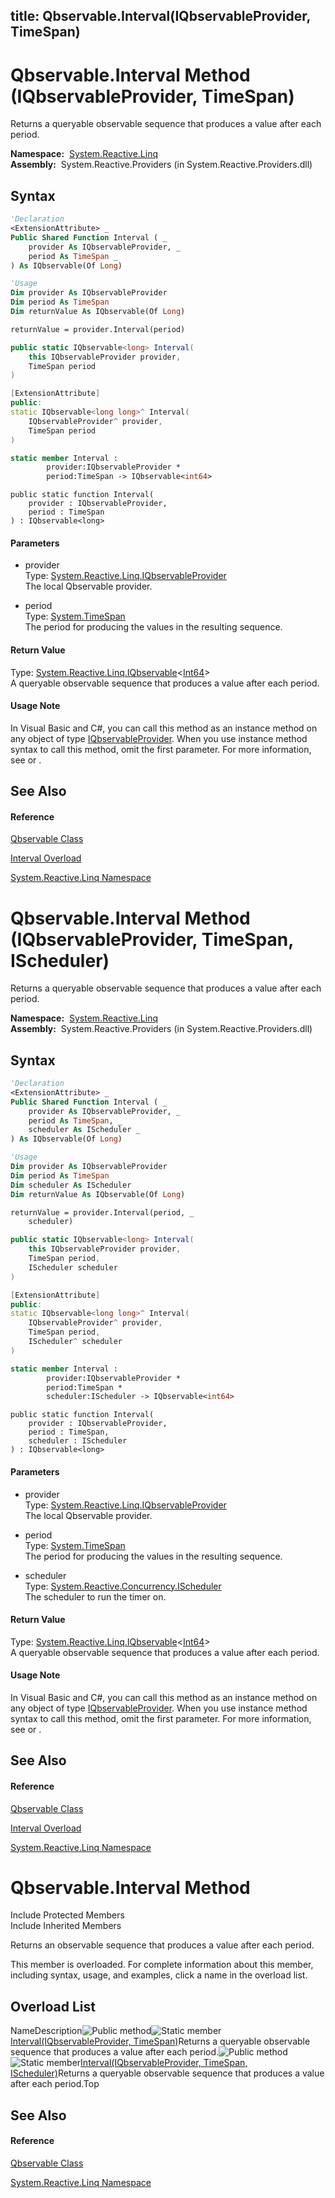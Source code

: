 title: Qbservable.Interval(IQbservableProvider, TimeSpan)
---
# Qbservable.Interval Method (IQbservableProvider, TimeSpan)

Returns a queryable observable sequence that produces a value after each period.

**Namespace:**  [System.Reactive.Linq](System.Reactive.Linq\System.Reactive.Linq.md)  
**Assembly:**  System.Reactive.Providers (in System.Reactive.Providers.dll)

## Syntax

```vb
'Declaration
<ExtensionAttribute> _
Public Shared Function Interval ( _
    provider As IQbservableProvider, _
    period As TimeSpan _
) As IQbservable(Of Long)
```

```vb
'Usage
Dim provider As IQbservableProvider
Dim period As TimeSpan
Dim returnValue As IQbservable(Of Long)

returnValue = provider.Interval(period)
```

```csharp
public static IQbservable<long> Interval(
    this IQbservableProvider provider,
    TimeSpan period
)
```

```c++
[ExtensionAttribute]
public:
static IQbservable<long long>^ Interval(
    IQbservableProvider^ provider, 
    TimeSpan period
)
```

```fsharp
static member Interval : 
        provider:IQbservableProvider * 
        period:TimeSpan -> IQbservable<int64> 
```

```jscript
public static function Interval(
    provider : IQbservableProvider, 
    period : TimeSpan
) : IQbservable<long>
```

#### Parameters

- provider  
  Type: [System.Reactive.Linq.IQbservableProvider](IQbservableProvider\IQbservableProvider.md)  
  The local Qbservable provider.

- period  
  Type: [System.TimeSpan](https://msdn.microsoft.com/en-us/library/269ew577)  
  The period for producing the values in the resulting sequence.

#### Return Value

Type: [System.Reactive.Linq.IQbservable](IQbservable\IQbservable(TSource).md)\<[Int64](https://msdn.microsoft.com/en-us/library/6yy583ek)\>  
A queryable observable sequence that produces a value after each period.

#### Usage Note

In Visual Basic and C\#, you can call this method as an instance method on any object of type [IQbservableProvider](IQbservableProvider\IQbservableProvider.md). When you use instance method syntax to call this method, omit the first parameter. For more information, see [](https://msdn.microsoft.com/en-us/library/Bb384936) or [](https://msdn.microsoft.com/en-us/library/Bb383977).

## See Also

#### Reference

[Qbservable Class](Qbservable\Qbservable.md)

[Interval Overload](Interval\Qbservable.Interval.md)

[System.Reactive.Linq Namespace](System.Reactive.Linq\System.Reactive.Linq.md)








# Qbservable.Interval Method (IQbservableProvider, TimeSpan, IScheduler)

Returns a queryable observable sequence that produces a value after each period.

**Namespace:**  [System.Reactive.Linq](System.Reactive.Linq\System.Reactive.Linq.md)  
**Assembly:**  System.Reactive.Providers (in System.Reactive.Providers.dll)

## Syntax

```vb
'Declaration
<ExtensionAttribute> _
Public Shared Function Interval ( _
    provider As IQbservableProvider, _
    period As TimeSpan, _
    scheduler As IScheduler _
) As IQbservable(Of Long)
```

```vb
'Usage
Dim provider As IQbservableProvider
Dim period As TimeSpan
Dim scheduler As IScheduler
Dim returnValue As IQbservable(Of Long)

returnValue = provider.Interval(period, _
    scheduler)
```

```csharp
public static IQbservable<long> Interval(
    this IQbservableProvider provider,
    TimeSpan period,
    IScheduler scheduler
)
```

```c++
[ExtensionAttribute]
public:
static IQbservable<long long>^ Interval(
    IQbservableProvider^ provider, 
    TimeSpan period, 
    IScheduler^ scheduler
)
```

```fsharp
static member Interval : 
        provider:IQbservableProvider * 
        period:TimeSpan * 
        scheduler:IScheduler -> IQbservable<int64> 
```

```jscript
public static function Interval(
    provider : IQbservableProvider, 
    period : TimeSpan, 
    scheduler : IScheduler
) : IQbservable<long>
```

#### Parameters

- provider  
  Type: [System.Reactive.Linq.IQbservableProvider](IQbservableProvider\IQbservableProvider.md)  
  The local Qbservable provider.

- period  
  Type: [System.TimeSpan](https://msdn.microsoft.com/en-us/library/269ew577)  
  The period for producing the values in the resulting sequence.

- scheduler  
  Type: [System.Reactive.Concurrency.IScheduler](IScheduler\IScheduler.md)  
  The scheduler to run the timer on.

#### Return Value

Type: [System.Reactive.Linq.IQbservable](IQbservable\IQbservable(TSource).md)\<[Int64](https://msdn.microsoft.com/en-us/library/6yy583ek)\>  
A queryable observable sequence that produces a value after each period.

#### Usage Note

In Visual Basic and C\#, you can call this method as an instance method on any object of type [IQbservableProvider](IQbservableProvider\IQbservableProvider.md). When you use instance method syntax to call this method, omit the first parameter. For more information, see [](https://msdn.microsoft.com/en-us/library/Bb384936) or [](https://msdn.microsoft.com/en-us/library/Bb383977).

## See Also

#### Reference

[Qbservable Class](Qbservable\Qbservable.md)

[Interval Overload](Interval\Qbservable.Interval.md)

[System.Reactive.Linq Namespace](System.Reactive.Linq\System.Reactive.Linq.md)








# Qbservable.Interval Method

Include Protected Members  
Include Inherited Members

Returns an observable sequence that produces a value after each period.

This member is overloaded. For complete information about this member, including syntax, usage, and examples, click a name in the overload list.

## Overload List

NameDescription![Public method](https://reactiveui.net/assets/img/Hh303103.pubmethod(en-us,VS.103).gif "Public method")![Static member](https://reactiveui.net/assets/img/Hh244319.static(en-us,VS.103).gif "Static member")[Interval(IQbservableProvider, TimeSpan)](https://msdn.microsoft.com/en-us/library/m:system.reactive.linq.qbservable.interval(system.reactive.linq.iqbservableprovider%2csystem.timespan)(v=VS.103))Returns a queryable observable sequence that produces a value after each period.![Public method](https://reactiveui.net/assets/img/Hh303103.pubmethod(en-us,VS.103).gif "Public method")![Static member](https://reactiveui.net/assets/img/Hh244319.static(en-us,VS.103).gif "Static member")[Interval(IQbservableProvider, TimeSpan, IScheduler)](https://msdn.microsoft.com/en-us/library/m:system.reactive.linq.qbservable.interval(system.reactive.linq.iqbservableprovider%2csystem.timespan%2csystem.reactive.concurrency.ischeduler)(v=VS.103))Returns a queryable observable sequence that produces a value after each period.Top

## See Also

#### Reference

[Qbservable Class](Qbservable\Qbservable.md)

[System.Reactive.Linq Namespace](System.Reactive.Linq\System.Reactive.Linq.md)




